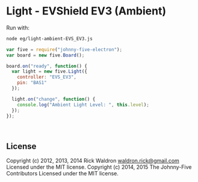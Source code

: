 <!--remove-start-->

# Light - EVShield EV3 (Ambient)

<!--remove-end-->








Run with:
```bash
node eg/light-ambient-EVS_EV3.js
```


```javascript
var five = require("johnny-five-electron");
var board = new five.Board();

board.on("ready", function() {
  var light = new five.Light({
    controller: "EVS_EV3",
    pin: "BAS1"
  });

  light.on("change", function() {
    console.log("Ambient Light Level: ", this.level);
  });
});

```








&nbsp;

<!--remove-start-->

## License
Copyright (c) 2012, 2013, 2014 Rick Waldron <waldron.rick@gmail.com>
Licensed under the MIT license.
Copyright (c) 2014, 2015 The Johnny-Five Contributors
Licensed under the MIT license.

<!--remove-end-->
